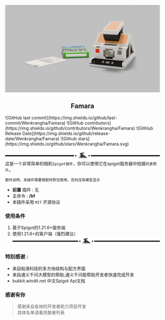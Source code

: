 ![famara渲染.png](img/famara%E6%B8%B2%E6%9F%93.png)
<h2 style="text-align: center;">Famara</h2>
![GitHub last commit](https://img.shields.io/github/last-commit/Wenkrangha/Famara)
![GitHub contributors](https://img.shields.io/github/contributors/Wenkrangha/Famara)
![GitHub Release Date](https://img.shields.io/github/release-date/Wenkrangha/Famara)
![Github stars](https://img.shields.io/github/stars/Wenkrangha/Famara.svg)

![分割线.png](img/%E5%88%86%E5%89%B2%E7%BA%BF.png)
这是一个非常简单的相机`Spigot插件`，你可以使用它在spigot服务器中拍摄`风景照片`。<br>

    额外说明，本插件需要搭配材质包使用，否则没有模型显示
    
- **前置** 插件 : 无  
- 主命令 : **/bf**
- 本插件采用 `MIT` 开源协议
### 使用条件
1. 基于Spigot的1.21.6+服务端
2. 使用1.21.6+的客户端（强烈建议） <br>
![分割线.png](img/%E5%88%86%E5%89%B2%E7%BA%BF.png)


### 特别感谢 :
- 来自粘液科技的多方快结构与配方界面
- 来自通义千问大模型的帮助,通义千问能帮助开发者快速完成开发
- bukkit.windit.net 中文Spigot Api文档

### 感谢有你
>感谢来自各地的开发者助力项目开发 <br />
具体名单请看贡献者列表